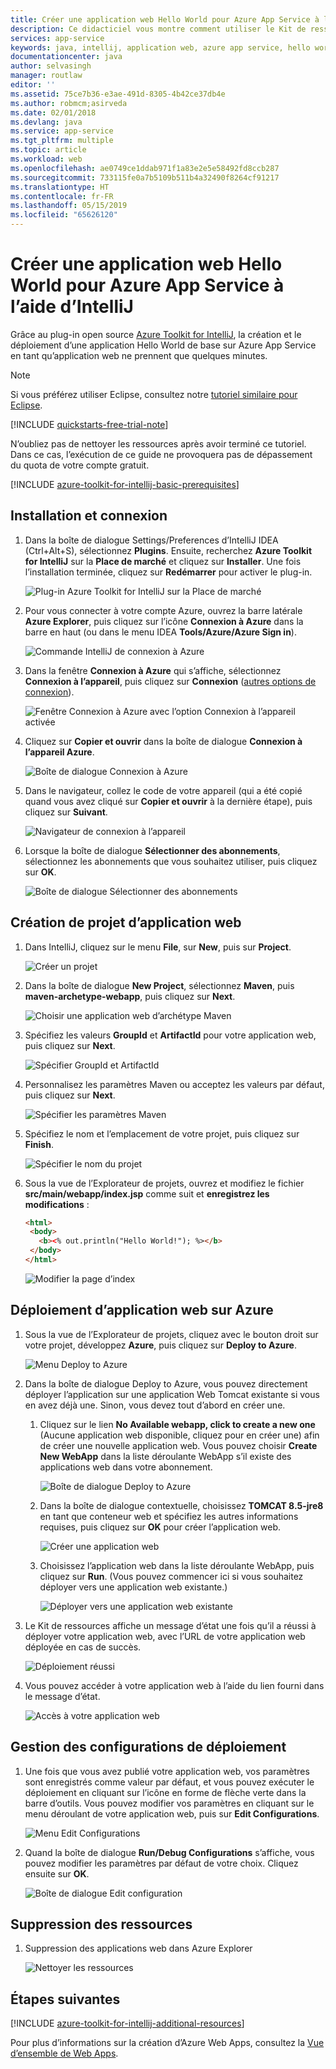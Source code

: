 ```yaml
---
title: Créer une application web Hello World pour Azure App Service à l’aide d’IntelliJ
description: Ce didacticiel vous montre comment utiliser le Kit de ressources Azure pour IntelliJ pour créer une application web Hello World pour Azure.
services: app-service
keywords: java, intellij, application web, azure app service, hello world, démarrage rapide
documentationcenter: java
author: selvasingh
manager: routlaw
editor: ''
ms.assetid: 75ce7b36-e3ae-491d-8305-4b42ce37db4e
ms.author: robmcm;asirveda
ms.date: 02/01/2018
ms.devlang: java
ms.service: app-service
ms.tgt_pltfrm: multiple
ms.topic: article
ms.workload: web
ms.openlocfilehash: ae0749ce1ddab971f1a83e2e5e58492fd8ccb287
ms.sourcegitcommit: 733115fe0a7b5109b511b4a32490f8264cf91217
ms.translationtype: HT
ms.contentlocale: fr-FR
ms.lasthandoff: 05/15/2019
ms.locfileid: "65626120"
---
```

# <a name="create-a-hello-world-web-app-for-azure-app-service-using-intellij"></a>Créer une application web Hello World pour Azure App Service à l’aide d’IntelliJ

Grâce au plug-in open source [Azure Toolkit for IntelliJ](https://plugins.jetbrains.com/plugin/8053), la création et le déploiement d’une application Hello World de base sur Azure App Service en tant qu’application web ne prennent que quelques minutes.

> [!NOTE]
>
> Si vous préférez utiliser Eclipse, consultez notre [tutoriel similaire pour Eclipse][eclipse-hello-world].
>
>[!INCLUDE [quickstarts-free-trial-note](../includes/quickstarts-free-trial-note.md)]
>
> N’oubliez pas de nettoyer les ressources après avoir terminé ce tutoriel. Dans ce cas, l’exécution de ce guide ne provoquera pas de dépassement du quota de votre compte gratuit.
>

[!INCLUDE [azure-toolkit-for-intellij-basic-prerequisites](../includes/azure-toolkit-for-intellij-basic-prerequisites.md)]

## <a name="installation-and-sign-in"></a>Installation et connexion

1. Dans la boîte de dialogue Settings/Preferences d’IntelliJ IDEA (Ctrl+Alt+S), sélectionnez **Plugins**. Ensuite, recherchez **Azure Toolkit for IntelliJ** sur la **Place de marché** et cliquez sur **Installer**. Une fois l’installation terminée, cliquez sur **Redémarrer** pour activer le plug-in. 

   ![Plug-in Azure Toolkit for IntelliJ sur la Place de marché][marketplace]

2. Pour vous connecter à votre compte Azure, ouvrez la barre latérale **Azure Explorer**, puis cliquez sur l’icône **Connexion à Azure** dans la barre en haut (ou dans le menu IDEA **Tools/Azure/Azure Sign in**).

   ![Commande IntelliJ de connexion à Azure][I01]

3. Dans la fenêtre **Connexion à Azure** qui s’affiche, sélectionnez **Connexion à l’appareil**, puis cliquez sur **Connexion** ([autres options de connexion](azure-toolkit-for-intellij-sign-in-instructions.md)).

   ![Fenêtre Connexion à Azure avec l’option Connexion à l’appareil activée][I02]

4. Cliquez sur **Copier et ouvrir** dans la boîte de dialogue **Connexion à l’appareil Azure**.

   ![Boîte de dialogue Connexion à Azure][I03]

5. Dans le navigateur, collez le code de votre appareil (qui a été copié quand vous avez cliqué sur **Copier et ouvrir** à la dernière étape), puis cliquez sur **Suivant**.

   ![Navigateur de connexion à l’appareil][I04]

6. Lorsque la boîte de dialogue **Sélectionner des abonnements**, sélectionnez les abonnements que vous souhaitez utiliser, puis cliquez sur **OK**.

   ![Boîte de dialogue Sélectionner des abonnements][I05]

## <a name="creating-web-app-project"></a>Création de projet d’application web

1. Dans IntelliJ, cliquez sur le menu **File**, sur **New**, puis sur **Project**.

   ![Créer un projet][file-new-project]

2. Dans la boîte de dialogue **New Project**, sélectionnez **Maven**, puis **maven-archetype-webapp**, puis cliquez sur **Next**.

   ![Choisir une application web d’archétype Maven][maven-archetype-webapp]

3. Spécifiez les valeurs **GroupId** et **ArtifactId** pour votre application web, puis cliquez sur **Next**.

   ![Spécifier GroupId et ArtifactId][groupid-and-artifactid]

4. Personnalisez les paramètres Maven ou acceptez les valeurs par défaut, puis cliquez sur **Next**.

   ![Spécifier les paramètres Maven][maven-options]

5. Spécifiez le nom et l’emplacement de votre projet, puis cliquez sur **Finish**.

   ![Spécifier le nom du projet][project-name]

6. Sous la vue de l’Explorateur de projets, ouvrez et modifiez le fichier **src/main/webapp/index.jsp** comme suit et **enregistrez les modifications** :

   ```html
   <html>
    <body>
      <b><% out.println("Hello World!"); %></b>
    </body>
   </html>
   ```

   ![Modifier la page d’index][edit-index-page]

## <a name="deploying-web-app-to-azure"></a>Déploiement d’application web sur Azure

1. Sous la vue de l’Explorateur de projets, cliquez avec le bouton droit sur votre projet, développez **Azure**, puis cliquez sur **Deploy to Azure**.

   ![Menu Deploy to Azure][deploy-to-azure-menu]

1. Dans la boîte de dialogue Deploy to Azure, vous pouvez directement déployer l’application sur une application Web Tomcat existante si vous en avez déjà une. Sinon, vous devez tout d’abord en créer une.
   1. Cliquez sur le lien **No Available webapp, click to create a new one** (Aucune application web disponible, cliquez pour en créer une) afin de créer une nouvelle application web. Vous pouvez choisir **Create New WebApp** dans la liste déroulante WebApp s’il existe des applications web dans votre abonnement.

      ![Boîte de dialogue Deploy to Azure][deploy-to-azure-dialog]

   1. Dans la boîte de dialogue contextuelle, choisissez **TOMCAT 8.5-jre8** en tant que conteneur web et spécifiez les autres informations requises, puis cliquez sur **OK** pour créer l’application web.

      ![Créer une application web][create-new-web-app-dialog]

   1. Choisissez l’application web dans la liste déroulante WebApp, puis cliquez sur **Run**. (Vous pouvez commencer ici si vous souhaitez déployer vers une application web existante.)

      ![Déployer vers une application web existante][deploy-to-existing-webapp]

1. Le Kit de ressources affiche un message d’état une fois qu’il a réussi à déployer votre application web, avec l’URL de votre application web déployée en cas de succès.

   ![Déploiement réussi][successfully-deployed]

1. Vous pouvez accéder à votre application web à l’aide du lien fourni dans le message d’état.

   ![Accès à votre application web][browse-web-app]

## <a name="managing-deploy-configurations"></a>Gestion des configurations de déploiement

1. Une fois que vous avez publié votre application web, vos paramètres sont enregistrés comme valeur par défaut, et vous pouvez exécuter le déploiement en cliquant sur l’icône en forme de flèche verte dans la barre d’outils. Vous pouvez modifier vos paramètres en cliquant sur le menu déroulant de votre application web, puis sur **Edit Configurations**.

   ![Menu Edit Configurations][edit-configuration-menu]

1. Quand la boîte de dialogue **Run/Debug Configurations** s’affiche, vous pouvez modifier les paramètres par défaut de votre choix. Cliquez ensuite sur **OK**.

   ![Boîte de dialogue Edit configuration][edit-configuration-dialog]

## <a name="cleaning-up-resources"></a>Suppression des ressources

1. Suppression des applications web dans Azure Explorer

     ![Nettoyer les ressources][clean-resources]

## <a name="next-steps"></a>Étapes suivantes

[!INCLUDE [azure-toolkit-for-intellij-additional-resources](../includes/azure-toolkit-for-intellij-additional-resources.md)]

Pour plus d’informations sur la création d’Azure Web Apps, consultez la [Vue d’ensemble de Web Apps].

<!-- URL List -->

[Azure Toolkit for IntelliJ]: azure-toolkit-for-intellij.md
[Azure Toolkit for Eclipse]: ../eclipse/azure-toolkit-for-eclipse.md
[eclipse-hello-world]: ../eclipse/azure-toolkit-for-eclipse-create-hello-world-web-app.md
[Vue d’ensemble de Web Apps]: /azure/app-service/app-service-web-overview
[Apache Tomcat]: http://tomcat.apache.org/
[Jetty]: http://www.eclipse.org/jetty/
[Legacy Version]: azure-toolkit-for-intellij-create-hello-world-web-app-legacy-version.md
[intelliJ-sign-in-instructions]: azure-toolkit-for-intellij-sign-in-instructions.md

<!-- IMG List -->
[marketplace]:./media/azure-toolkit-for-intellij-create-hello-world-web-app/marketplace.png
[file-new-project]: ./media/azure-toolkit-for-intellij-create-hello-world-web-app/file-new-project.png
[maven-archetype-webapp]: ./media/azure-toolkit-for-intellij-create-hello-world-web-app/maven-archetype-webapp.png
[groupid-and-artifactid]: ./media/azure-toolkit-for-intellij-create-hello-world-web-app/groupid-and-artifactid.png
[maven-options]: ./media/azure-toolkit-for-intellij-create-hello-world-web-app/maven-options.png
[project-name]: ./media/azure-toolkit-for-intellij-create-hello-world-web-app/project-name.png
[open-index-page]: ./media/azure-toolkit-for-intellij-create-hello-world-web-app/open-index-page.png
[edit-index-page]: ./media/azure-toolkit-for-intellij-create-hello-world-web-app/edit-index-page.png
[deploy-to-azure-menu]: ./media/azure-toolkit-for-intellij-create-hello-world-web-app/run-on-web-app-menu.png
[deploy-to-azure-dialog]: ./media/azure-toolkit-for-intellij-create-hello-world-web-app/run-on-web-app-dialog.png
[deploy-to-existing-webapp]: ./media/azure-toolkit-for-intellij-create-hello-world-web-app/deploy-to-existing-webapp.png
[create-new-web-app-dialog]: ./media/azure-toolkit-for-intellij-create-hello-world-web-app/create-new-web-app-dialog.png
[successfully-deployed]: ./media/azure-toolkit-for-intellij-create-hello-world-web-app/successfully-deployed.png
[browse-web-app]: ./media/azure-toolkit-for-intellij-create-hello-world-web-app/browse-web-app.png
[edit-configuration-menu]: ./media/azure-toolkit-for-intellij-create-hello-world-web-app/edit-configuration-menu.png
[edit-configuration-dialog]: ./media/azure-toolkit-for-intellij-create-hello-world-web-app/edit-configuration-dialog.png
[clean-resources]: ./media/azure-toolkit-for-intellij-create-hello-world-web-app/clean-resource.png
[I01]: media/azure-toolkit-for-intellij-sign-in-instructions/I01.png
[I02]: media/azure-toolkit-for-intellij-sign-in-instructions/I02.png
[I03]: media/azure-toolkit-for-intellij-sign-in-instructions/I03.png
[I04]: media/azure-toolkit-for-intellij-sign-in-instructions/I04.png
[I05]: media/azure-toolkit-for-intellij-sign-in-instructions/I05.png
